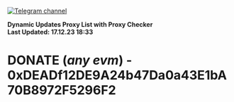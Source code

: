 [![Telegram channel](https://img.shields.io/endpoint?url=https://runkit.io/damiankrawczyk/telegram-badge/branches/master?url=https://t.me/n4z4v0d)](https://t.me/n4z4v0d) 

**Dynamic Updates Proxy List with Proxy Checker**  
**Last Updated: 17.12.23 18:33**

# DONATE (_any evm_) - 0xDEADf12DE9A24b47Da0a43E1bA70B8972F5296F2
